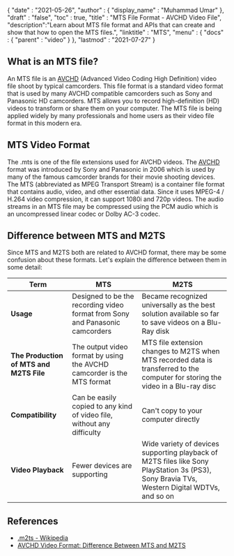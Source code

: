 {
  "date" : "2021-05-26",
  "author" : {
    "display_name" : "Muhammad Umar"
  },
  "draft" : "false",
  "toc" : true,
  "title" : "MTS File Format - AVCHD Video File",
  "description":"Learn about MTS file format and APIs that can create and show that how to open the MTS files.",
  "linktitle" : "MTS",
  "menu" : {
    "docs" : {
      "parent" : "video"
    }
  },
  "lastmod" : "2021-07-27"
}

## What is an MTS file?

An MTS file is an [AVCHD](/video/avchd/) (Advanced Video Coding High Definition) video file shoot by typical camcorders. This file format is a standard video format that is used by many AVCHD compatible camcorders such as Sony and Panasonic HD camcorders. MTS allows you to record high-definition (HD) videos to transform or share them on your computer. The
MTS file is being applied widely by many professionals and home users as their video file format in this modern era.

## MTS Video Format

The .mts is one of the file extensions used for AVCHD videos. The [AVCHD](/video/avchd/) format was introduced by Sony and Panasonic in 2006 which is used by many of the famous camcorder brands for their movie shooting devices. The MTS (abbreviated as MPEG Transport Stream) is a container file format that contains audio, video, and other essential data. Since it uses MPEG-4 / H.264 video compression, it can support 1080i and 720p videos. The audio streams in an MTS file may be compressed using the PCM audio which is an uncompressed linear codec or Dolby AC-3 codec.

## Difference between MTS and M2TS

Since MTS and M2TS both are related to AVCHD format, there may be some confusion about these formats. Let's explain the difference between them in some detail:

|Term|MTS|M2TS|
---|---|---|
|**Usage**|Designed to be the recording video format from Sony and Panasonic camcorders|Became recognized universally as the best solution available so far to save videos on a Blu-Ray disk|
|**The Production of MTS and M2TS File**|The output video format by using the AVCHD camcorder is the MTS format|MTS file extension changes to M2TS when MTS recorded data is transferred to the computer for storing the video in a Blu-ray disc|
|**Compatibility**| Can be easily copied to any kind of video file, without any difficulty|Can't copy to your computer directly|
|**Video Playback**| Fewer devices are supporting| Wide variety of devices supporting playback of M2TS files like Sony PlayStation 3s (PS3), Sony Bravia TVs, Western Digital WDTVs, and so on|

## References ##

- [.m2ts - Wikipedia](https://en.wikipedia.org/wiki/.m2ts)
- [AVCHD Video Format: Difference Between MTS and M2TS](https://www.videosolo.com/tutorials/mts-vs-m2ts.html)
